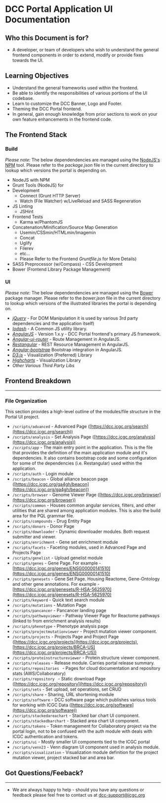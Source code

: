 # DCC Portal Application UI Documentation #




## Who this Document is for? ##

* A developer, or team of developers who wish to understand the general frontend
components in order to extend, modify or provide fixes towards the UI.




## Learning Objectives ##

* Understand the general frameworks used within the frontend.
* Be able to identify the responsibilities of various portions of the UI codebase.
* Learn to customize the DCC Banner, Logo and Footer.
* Theming the DCC Portal frontend.
* In general, gain enough knowledge from prior sections to work on your own feature enhancements in the frontend code.


## The Frontend Stack ##

### Build ###
*Please note:* The below dependendencies are managed using the [NodeJS's](https://nodejs.org) [NPM](https://www.npmjs.com/) tool. Please
refer to the *package.json* file in the current directory to lookup which versions the portal is depending on.


* NodeJS with NPM
* Grunt Tools (NodeJS) for
 * Development
    * Connect (Grunt HTTP Server)
    * Watch (File Watcher) w/LiveReload and SASS Regeneration
 * JS Linting
   * JSHint
 * Frontend Tests
   * Karma w/PhantomJS
 * Concatenation/Minification/Source Map Generation
   * Usemin/CSSmin/HTMLmin/Imagemin
   * Concat
   * Uglify
   * Filerev
   * etc...
   * Please Refer to the Frontend *Gruntfile.js* for More Details)
* SASS Preprocessor (w/Compass) - CSS Development
* Bower (Frontend Library Package Management)
 


### UI ###
*Please note:* The below dependendencies are managed using the [Bower](http://bower.io/) package manager. Please
refer to the *bower.json* file in the current directory to lookup which versions of the illustrated libraries the portal is depending on.

* *[jQuery](https://jquery.com/)* - For DOM Manipulation it is used by various 3rd party dependencies and the application itself)
* *[lodash](https://lodash.com/)* - A Common JS utility library.
* *[AngularJS](https://angularjs.org/)* - Version 1.x.y - DCC Portal frontend's primary JS framework.
* *[Angular-ui-router](https://github.com/angular-ui/ui-router)*  - Route Management in AngularJS.
* *[Restangular](https://github.com/mgonto/restangular)* - REST Resource Management in AngularJS.
* *[Angular-bootstrap](https://angular-ui.github.io/bootstrap/)* Bootstrap integration in AngularJS.
* *[D3.js](https://d3js.org/)* - Visualization (Preferred) Library
* *[Highcharts](http://www.highcharts.com/)*  - Visualization Library
* *Other Various Third Party Libs*

## Frontend Breakdown ##
---

### File Organization ###
This section provides a high-level outline of the modules/file structure in the Portal UI project.

* ```/scripts/advanced``` - Advanced Page ([https://dcc.icgc.org/search](https://dcc.icgc.org/search))
* ```/scripts/analysis``` - Set Analysis Page ([https://dcc.icgc.org/analysis](https://dcc.icgc.org/analysis))
* *```/scripts/app```* - The main entry point in the application. This is the file that provides the definition of the main application module and it's dependencies.
It also contains bootstrap code and some configuration for some of the dependencies (i.e. Restangular) used within the application. 
* ```/scripts/auth``` - Login module
* ```/scripts/beacon``` - Global alliance beacon page ([https://dcc.icgc.org/ga4gh/beacon](https://dcc.icgc.org/ga4gh/beacon))
* ```/scripts/browser``` - Genome Viewer Page ([https://dcc.icgc.org/browser](https://dcc.icgc.org/browser))
* ```/scripts/common``` - Houses common angular services, filters, and other utilities that are shared among application modules. 
This is also the build area for the PQL grammar file.
* ```/scripts/compounds``` - Drug Entity Page
* ```/scripts/donors``` - Donor Page
* ```/scripts/downloader``` - Dynamic downloader modules. Both request submitter and viewer.
* ```/scripts/enrichment``` - Gene set enrichment module
* ```/scripts/facets``` - Faceting modules, used in Advanced Page and Projects Page
* ```/scripts/genelist``` - Upload genelist module
* ```/scripts/genes``` - Gene Page. For example - [https://dcc.icgc.org/genes/ENSG00000141510](https://dcc.icgc.org/genes/ENSG00000141510)
* ```/scripts/genesets``` - Gene Set Page. Housing Reactome, Gene-Ontology and other gene annotations. For example - [https://dcc.icgc.org/genesets/R-HSA-5625970](https://dcc.icgc.org/genesets/R-HSA-5625970)
* ```/scripts/keyword``` - Quick text search module
* ```/scripts/mutations``` - Mutation Page
* ```/scripts/pancancer``` - Pancancer landing page
* ```/scripts/pathwayviewer``` - Pathway Viewer Page for Reactome pathways (linked to from enrichment analysis results)
* ```/scripts/phenotype``` - Phenotype analysis page
* ```/scripts/projectmutationviewer``` - Project mutation viewer component.
* ```/scripts/projects``` - Projects Page and Project Page ([https://dcc.icgc.org/projects](https://dcc.icgc.org/projects), [https://dcc.icgc.org/projects/BRCA-US](https://dcc.icgc.org/projects/BRCA-US))
* ```/scripts/proteinstructureviewer``` - Protein structure viewer component.
* ```/scripts/releases``` - Release module. Carries portal release summary.
* ```/scripts/repositories ``` - Pages for cloud documentation and repository stats (AWS/Collaboratory)
* ```/scripts/repository ``` - Static download Page ([https://dcc.icgc.org/repository](https://dcc.icgc.org/repository))
* ```/scripts/sets``` - Set upload, set operations, set CRUD
* ```/scripts/share``` - Sharing, URL shortening module
* ```/scripts/software``` - DCC software page which publishes various tools for working with ICGC Data ([https://dcc.icgc.org/software](https://dcc.icgc.org/software))
* ```/scripts/stackedareachart``` - Stacked bar chart UI component.
* ```/scripts/stackedbarchart``` - Stacked area chart UI component.
* ```/scripts/tokens``` - Token management for Collaboratory project via the portal login, not to be confused with the auth module with deals with ICGC authentication and tokens.
* ```/scripts/ui``` - Mostly smaller UI components tied to the ICGC portal
* ```/scripts/venn23``` - Venn diagram UI component used in analysis module.
* ```/scripts/visualization``` - Visualization module definition for the project mutation viewer, project stacked bar and area bar.

## Got Questions/Feeback? ##
---
 * We are always happy to help - should you have any questions or feedback
please feel free to contact us at [dcc-support@icgc.org](mailto:dcc-support@icgc.org) 